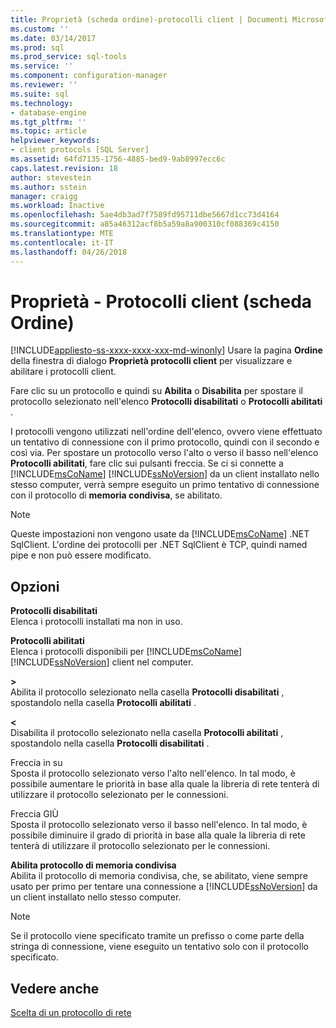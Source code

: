 ```yaml
---
title: Proprietà (scheda ordine)-protocolli client | Documenti Microsoft
ms.custom: ''
ms.date: 03/14/2017
ms.prod: sql
ms.prod_service: sql-tools
ms.service: ''
ms.component: configuration-manager
ms.reviewer: ''
ms.suite: sql
ms.technology:
- database-engine
ms.tgt_pltfrm: ''
ms.topic: article
helpviewer_keywords:
- client protocols [SQL Server]
ms.assetid: 64fd7135-1756-4885-bed9-9ab8997ecc6c
caps.latest.revision: 18
author: stevestein
ms.author: sstein
manager: craigg
ms.workload: Inactive
ms.openlocfilehash: 5ae4db3ad7f7589fd95711dbe5667d1cc73d4164
ms.sourcegitcommit: a85a46312acf8b5a59a8a900310cf088369c4150
ms.translationtype: MTE
ms.contentlocale: it-IT
ms.lasthandoff: 04/26/2018
---
```

# <a name="client-protocols-properties-order-tab"></a>Proprietà - Protocolli client (scheda Ordine)
[!INCLUDE[appliesto-ss-xxxx-xxxx-xxx-md-winonly](../../includes/appliesto-ss-xxxx-xxxx-xxx-md-winonly.md)]
  Usare la pagina **Ordine** della finestra di dialogo **Proprietà protocolli client** per visualizzare e abilitare i protocolli client.  
  
 Fare clic su un protocollo e quindi su **Abilita** o **Disabilita** per spostare il protocollo selezionato nell'elenco **Protocolli disabilitati** o **Protocolli abilitati** .  
  
 I protocolli vengono utilizzati nell'ordine dell'elenco, ovvero viene effettuato un tentativo di connessione con il primo protocollo, quindi con il secondo e così via. Per spostare un protocollo verso l'alto o verso il basso nell'elenco **Protocolli abilitati**, fare clic sui pulsanti freccia. Se ci si connette a [!INCLUDE[msCoName](../../includes/msconame-md.md)] [!INCLUDE[ssNoVersion](../../includes/ssnoversion-md.md)] da un client installato nello stesso computer, verrà sempre eseguito un primo tentativo di connessione con il protocollo di **memoria condivisa**, se abilitato.  
  
> [!NOTE]  
>  Queste impostazioni non vengono usate da [!INCLUDE[msCoName](../../includes/msconame-md.md)] .NET SqlClient. L'ordine dei protocolli per .NET SqlClient è TCP, quindi named pipe e non può essere modificato.  
  
## <a name="options"></a>Opzioni  
 **Protocolli disabilitati**  
 Elenca i protocolli installati ma non in uso.  
  
 **Protocolli abilitati**  
 Elenca i protocolli disponibili per [!INCLUDE[msCoName](../../includes/msconame-md.md)] [!INCLUDE[ssNoVersion](../../includes/ssnoversion-md.md)] client nel computer.  
  
 **>**  
 Abilita il protocollo selezionato nella casella **Protocolli disabilitati** , spostandolo nella casella **Protocolli abilitati** .  
  
 **\<**  
 Disabilita il protocollo selezionato nella casella **Protocolli abilitati** , spostandolo nella casella **Protocolli disabilitati** .  
  
 Freccia in su  
 Sposta il protocollo selezionato verso l'alto nell'elenco. In tal modo, è possibile aumentare le priorità in base alla quale la libreria di rete tenterà di utilizzare il protocollo selezionato per le connessioni.  
  
 Freccia GIÙ  
 Sposta il protocollo selezionato verso il basso nell'elenco. In tal modo, è possibile diminuire il grado di priorità in base alla quale la libreria di rete tenterà di utilizzare il protocollo selezionato per le connessioni.  
  
 **Abilita protocollo di memoria condivisa**  
 Abilita il protocollo di memoria condivisa, che, se abilitato, viene sempre usato per primo per tentare una connessione a [!INCLUDE[ssNoVersion](../../includes/ssnoversion-md.md)] da un client installato nello stesso computer.  
  
> [!NOTE]  
>  Se il protocollo viene specificato tramite un prefisso o come parte della stringa di connessione, viene eseguito un tentativo solo con il protocollo specificato.  
  
## <a name="see-also"></a>Vedere anche  
 [Scelta di un protocollo di rete](http://msdn.microsoft.com/library/6565fb7d-b076-4447-be90-e10d0dec359a)  
  
  
